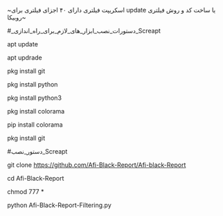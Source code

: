 ~اسکریپت فیلتری دارای ۴۰ اجزای فیلتری برای update یا ساخت کد و روش فیلتری روبیکا~


#_دستورات_نصب_ابزار_های_لازم_برای_راه_اندازی_Screapt

apt update

apt updrade 

pkg install git 

pkg install python

pkg install python3

pkg install colorama

pip install colorama

pkg install git

#دستور_نصب_Screapt

git clone https://github.com/Afi-Black-Report/Afi-black-Report

cd Afi-Black-Report

chmod 777 *

python Afi-Black-Report-Filtering.py
